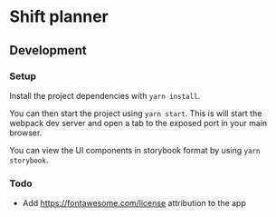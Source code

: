 # Shift planner

## Development

### Setup

Install the project dependencies with `yarn install`.

You can then start the project using `yarn start`. This is will start the webpack dev server and open a tab to the exposed port in your main browser.

You can view the UI components in storybook format by using `yarn storybook`.

### Todo

- Add https://fontawesome.com/license attribution to the app
